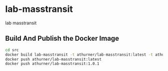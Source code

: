 # lab-masstransit
lab masstransit

## Build And Publish the Docker Image

``` sh
cd src
docker build lab-masstransit -t athurner/lab-masstransit:latest -t athurner/lab-masstransit:1.0.0
docker push athurner/lab-masstransit:latest
docker push athurner/lab-masstransit:1.0.1
```
